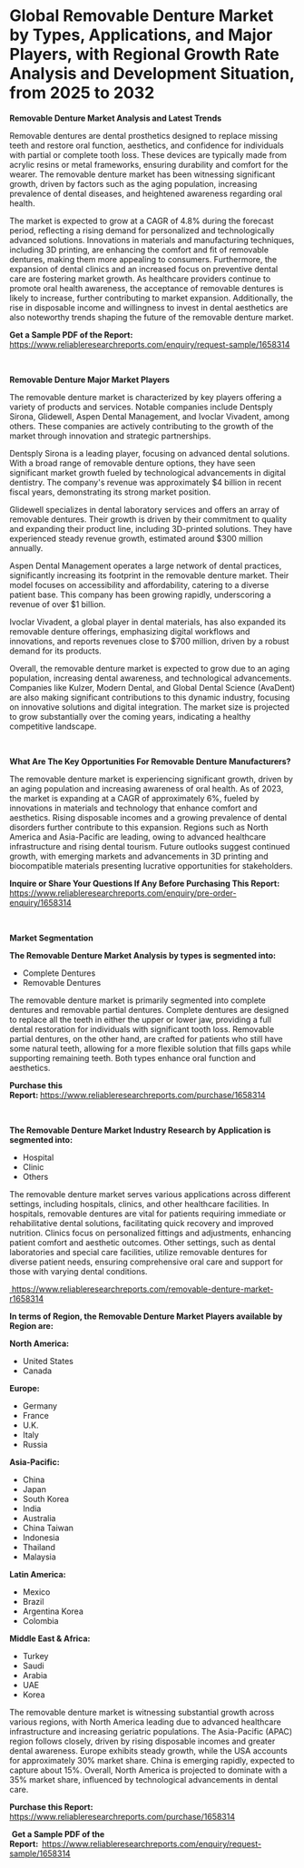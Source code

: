 <p><h1>Global Removable Denture Market by Types, Applications, and Major Players, with Regional Growth Rate Analysis and Development Situation, from 2025 to 2032</h1></p><p><strong>Removable Denture Market Analysis and Latest Trends</strong></p>
<p><p>Removable dentures are dental prosthetics designed to replace missing teeth and restore oral function, aesthetics, and confidence for individuals with partial or complete tooth loss. These devices are typically made from acrylic resins or metal frameworks, ensuring durability and comfort for the wearer. The removable denture market has been witnessing significant growth, driven by factors such as the aging population, increasing prevalence of dental diseases, and heightened awareness regarding oral health.</p><p>The market is expected to grow at a CAGR of 4.8% during the forecast period, reflecting a rising demand for personalized and technologically advanced solutions. Innovations in materials and manufacturing techniques, including 3D printing, are enhancing the comfort and fit of removable dentures, making them more appealing to consumers. Furthermore, the expansion of dental clinics and an increased focus on preventive dental care are fostering market growth. As healthcare providers continue to promote oral health awareness, the acceptance of removable dentures is likely to increase, further contributing to market expansion. Additionally, the rise in disposable income and willingness to invest in dental aesthetics are also noteworthy trends shaping the future of the removable denture market.</p></p>
<p><strong>Get a Sample PDF of the Report:&nbsp;</strong> <a href="https://www.reliableresearchreports.com/enquiry/request-sample/1658314?utm_campaign=3275&utm_medium=2&utm_source=Github&utm_content=ia&utm_term=13042025&utm_id=removable-denture">https://www.reliableresearchreports.com/enquiry/request-sample/1658314</a></p>
<p>&nbsp;</p>
<p><strong>Removable Denture Major Market Players</strong></p>
<p><p>The removable denture market is characterized by key players offering a variety of products and services. Notable companies include Dentsply Sirona, Glidewell, Aspen Dental Management, and Ivoclar Vivadent, among others. These companies are actively contributing to the growth of the market through innovation and strategic partnerships.</p><p>Dentsply Sirona is a leading player, focusing on advanced dental solutions. With a broad range of removable denture options, they have seen significant market growth fueled by technological advancements in digital dentistry. The company's revenue was approximately $4 billion in recent fiscal years, demonstrating its strong market position.</p><p>Glidewell specializes in dental laboratory services and offers an array of removable dentures. Their growth is driven by their commitment to quality and expanding their product line, including 3D-printed solutions. They have experienced steady revenue growth, estimated around $300 million annually.</p><p>Aspen Dental Management operates a large network of dental practices, significantly increasing its footprint in the removable denture market. Their model focuses on accessibility and affordability, catering to a diverse patient base. This company has been growing rapidly, underscoring a revenue of over $1 billion.</p><p>Ivoclar Vivadent, a global player in dental materials, has also expanded its removable denture offerings, emphasizing digital workflows and innovations, and reports revenues close to $700 million, driven by a robust demand for its products.</p><p>Overall, the removable denture market is expected to grow due to an aging population, increasing dental awareness, and technological advancements. Companies like Kulzer, Modern Dental, and Global Dental Science (AvaDent) are also making significant contributions to this dynamic industry, focusing on innovative solutions and digital integration. The market size is projected to grow substantially over the coming years, indicating a healthy competitive landscape.</p></p>
<p>&nbsp;</p>
<p><strong>What Are The Key Opportunities For Removable Denture Manufacturers?</strong></p>
<p><p>The removable denture market is experiencing significant growth, driven by an aging population and increasing awareness of oral health. As of 2023, the market is expanding at a CAGR of approximately 6%, fueled by innovations in materials and technology that enhance comfort and aesthetics. Rising disposable incomes and a growing prevalence of dental disorders further contribute to this expansion. Regions such as North America and Asia-Pacific are leading, owing to advanced healthcare infrastructure and rising dental tourism. Future outlooks suggest continued growth, with emerging markets and advancements in 3D printing and biocompatible materials presenting lucrative opportunities for stakeholders.</p></p>
<p><strong>Inquire or Share Your Questions If Any Before Purchasing This Report:</strong> <a href="https://www.reliableresearchreports.com/enquiry/pre-order-enquiry/1658314?utm_campaign=3275&utm_medium=2&utm_source=Github&utm_content=ia&utm_term=13042025&utm_id=removable-denture">https://www.reliableresearchreports.com/enquiry/pre-order-enquiry/1658314</a></p>
<p>&nbsp;</p>
<p><strong>Market Segmentation</strong></p>
<p><strong>The Removable Denture Market Analysis by types is segmented into:</strong></p>
<p><ul><li>Complete Dentures</li><li>Removable Dentures</li></ul></p>
<p><p>The removable denture market is primarily segmented into complete dentures and removable partial dentures. Complete dentures are designed to replace all the teeth in either the upper or lower jaw, providing a full dental restoration for individuals with significant tooth loss. Removable partial dentures, on the other hand, are crafted for patients who still have some natural teeth, allowing for a more flexible solution that fills gaps while supporting remaining teeth. Both types enhance oral function and aesthetics.</p></p>
<p><strong>Purchase this Report:&nbsp;</strong><a href="https://www.reliableresearchreports.com/purchase/1658314?utm_campaign=3275&utm_medium=2&utm_source=Github&utm_content=ia&utm_term=13042025&utm_id=removable-denture">https://www.reliableresearchreports.com/purchase/1658314</a></p>
<p>&nbsp;</p>
<p><strong>The Removable Denture Market Industry Research by Application is segmented into:</strong></p>
<p><ul><li>Hospital</li><li>Clinic</li><li>Others</li></ul></p>
<p><p>The removable denture market serves various applications across different settings, including hospitals, clinics, and other healthcare facilities. In hospitals, removable dentures are vital for patients requiring immediate or rehabilitative dental solutions, facilitating quick recovery and improved nutrition. Clinics focus on personalized fittings and adjustments, enhancing patient comfort and aesthetic outcomes. Other settings, such as dental laboratories and special care facilities, utilize removable dentures for diverse patient needs, ensuring comprehensive oral care and support for those with varying dental conditions.</p></p>
<p><a href="https://www.reliableresearchreports.com/removable-denture-market-r1658314?utm_campaign=3275&utm_medium=2&utm_source=Github&utm_content=ia&utm_term=13042025&utm_id=removable-denture">&nbsp;https://www.reliableresearchreports.com/removable-denture-market-r1658314</a></p>
<p><strong>In terms of Region, the Removable Denture Market Players available by Region are:</strong></p>
<p>
    <p> <strong> North America: </strong>
        <ul>
            <li>United States</li>
            <li>Canada</li>
        </ul>
        </p> 
    <p> <strong> Europe: </strong>
        <ul>
            <li>Germany</li>
            <li>France</li>
            <li>U.K.</li>
            <li>Italy</li>
            <li>Russia</li>
        </ul>
        </p> 
    <p> <strong> Asia-Pacific: </strong>
        <ul>
            <li>China</li>
            <li>Japan</li>
            <li>South Korea</li>
            <li>India</li>
            <li>Australia</li>
            <li>China Taiwan</li>
            <li>Indonesia</li>
            <li>Thailand</li>
            <li>Malaysia</li>
        </ul>
        </p> 
    <p> <strong> Latin America: </strong>
        <ul>
            <li>Mexico</li>
            <li>Brazil</li>
            <li>Argentina Korea</li>
            <li>Colombia</li>
        </ul>
        </p> 
    <p> <strong> Middle East & Africa: </strong>
        <ul>
            <li>Turkey</li>
            <li>Saudi</li>
            <li>Arabia</li>
            <li>UAE</li>
            <li>Korea</li>
        </ul>
    </p>
    </p>
<p><p>The removable denture market is witnessing substantial growth across various regions, with North America leading due to advanced healthcare infrastructure and increasing geriatric populations. The Asia-Pacific (APAC) region follows closely, driven by rising disposable incomes and greater dental awareness. Europe exhibits steady growth, while the USA accounts for approximately 30% market share. China is emerging rapidly, expected to capture about 15%. Overall, North America is projected to dominate with a 35% market share, influenced by technological advancements in dental care.</p></p>
<p><strong>Purchase this Report: </strong><a href="https://www.reliableresearchreports.com/purchase/1658314?utm_campaign=3275&utm_medium=2&utm_source=Github&utm_content=ia&utm_term=13042025&utm_id=removable-denture">https://www.reliableresearchreports.com/purchase/1658314</a></p>
<p>&nbsp;<strong>Get a Sample PDF of the Report:&nbsp;&nbsp;</strong><a href="https://www.reliableresearchreports.com/enquiry/request-sample/1658314?utm_campaign=3275&utm_medium=2&utm_source=Github&utm_content=ia&utm_term=13042025&utm_id=removable-denture">https://www.reliableresearchreports.com/enquiry/request-sample/1658314</a></p>
<p><strong></strong></p>
<p><p></p><p></p><p></p></p>